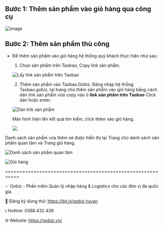 ## Bước 1: Thêm sản phẩm vào giỏ hàng qua công cụ

![image](https://github.com/gobizvn/gobiz-docs/assets/73226975/415acfce-86f2-462a-a26e-ccb18701ba09)



## Bước 2: Thêm sản phẩm thủ công
- Để thêm sản phẩm vào giỏ hàng hệ thống quý khách thực hiện như sau:
  1. Chọn sản phẩm trên Taobao, Copy link sản phẩm.
  
   ![Lấy link sản phẩm trên Taobao](https://github.com/gobizvn/gobiz-docs/assets/135328227/a145de3f-d7b2-4f8e-8a9f-61feefcd7179)

  2. Thêm sản phẩm vào Taobao.Gobiz.
     Đăng nhập hệ thống Taobao.gobiz, tại trang chủ thêm sản phẩm vào giỏ hàng bằng cách dán link sản phẩm vừa copy vào ô **link sản phẩm trên Taobao**
     Click dán hoặc enter.

  ![Dán link sản phẩm](https://github.com/gobizvn/gobiz-docs/assets/135328227/5c5ef8cb-155b-4913-b695-2a111ef054c8)

     Màn hình hiện lên kết quả tìm kiếm, click thêm vào giỏ hàng. 
  
  ![](https://github.com/gobizvn/gobiz-docs/assets/135328227/4381610f-19e5-4d74-af60-6f10bb87c9f9)
  
 Danh sách sản phẩm vừa thêm sẽ được hiển thị tại Trang chủ danh sách sản phẩm quan tâm và Trang giỏ hàng. 
    
 ![Danh sách sản phẩm quan tâm](https://github.com/gobizvn/gobiz-docs/assets/135328227/4f663a15-3258-4c7d-9729-75bd6a3f25d5)
 

 ![Giỏ hàng](https://github.com/gobizvn/gobiz-docs/assets/135328227/fcdac642-c58e-4db4-9828-e8e72b304d09)

===========================================================

✅ Gobiz - Phần mềm Quản lý nhập hàng & Logistics cho các đơn vị đa quốc gia.

📌 Đăng ký dùng thử: https://bit.ly/gobiz-tuvan

📞 Hotline: 0388.432.436

🌐 Website: https://gobiz.vn/
